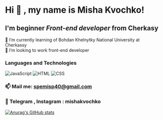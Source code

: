 # Hi 👋 , my name is **Misha Kvochko**!


## I'm beginner *Front-end developer* from Cherkasy

🌱 I’m currently learning of Bohdan Khelnytky National University at Cherkassy <br/>
👯 I’m looking to  work front-end developer


### Languages and Technologies
![JavaScript](https://img.shields.io/badge/-JavaScript-090909?style=for=the-badge&logo=JavaScript)
![HTML](https://img.shields.io/badge/-HTML-090909?style=for=the-badge&logo=html5)
![CSS](https://img.shields.io/badge/-CSS-090909?style=for=the-badge&logo=css3)

### 📫 Mail me: spemisp40@gmail.com
### 💬 Telegram , Instagram : mishakvochko
[![Anurag's GitHub stats](https://github-readme-stats.vercel.app/api?username=pumb3r)](https://github.com/anuraghazra/github-readme-stats)


